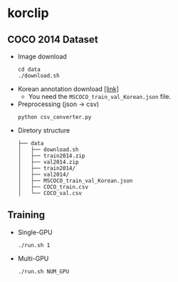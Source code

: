 # korclip

## COCO 2014 Dataset 
- Image download
  ```
  cd data
  ./download.sh
  ```
- Korean annotation download [[link]](https://www.aihub.or.kr/aihubdata/data/view.do?currMenu=115&topMenu=100&dataSetSn=261)
  - You need the `MSCOCO_train_val_Korean.json` file.
- Preprocessing (json -> csv)
  ```
  python csv_converter.py
  ```
- Diretory structure
  ```
  ├── data
  │   ├── download.sh
  │   ├── train2014.zip
  │   ├── val2014.zip
  │   ├── train2014/
  │   ├── val2014/
  │   ├── MSCOCO_train_val_Korean.json
  │   ├── COCO_train.csv
  │   └── COCO_val.csv
  ```

## Training
- Single-GPU
    ```
    ./run.sh 1
    ```
- Multi-GPU
  ```
  ./run.sh NUM_GPU
  ```
